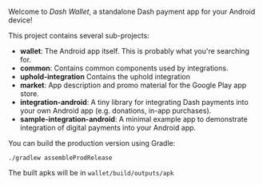 Welcome to _Dash Wallet_, a standalone Dash payment app for your Android device!

This project contains several sub-projects:

 * __wallet__:
     The Android app itself. This is probably what you're searching for.
 * __common__:
     Contains common components used by integrations.
 * __uphold-integration__
     Contains the uphold integration
 * __market__:
     App description and promo material for the Google Play app store.
 * __integration-android__:
     A tiny library for integrating Dash payments into your own Android app
     (e.g. donations, in-app purchases).
 * __sample-integration-android__:
     A minimal example app to demonstrate integration of digital payments into
     your Android app.

You can build the production version using Gradle:

`./gradlew assembleProdRelease`

The built apks will be in `wallet/build/outputs/apk`



